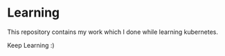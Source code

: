 # Learning

This repository contains my work which I done while learning kubernetes.

Keep Learning  :)

